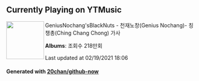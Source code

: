 ## Currently Playing on YTMusic

[<img align="left" width="100" src="https://i.ytimg.com/vi/koOCIkPQWk0/sddefault.jpg?sqp=-oaymwEWCJADEOEBIAQqCghqEJQEGHgg6AJIWg&rs">](https://music.youtube.com/channel/UCksRToWp_rEHkvuX6m8elEg)

GeniusNochang'sBlackNuts - 천재노창(Genius Nochang)- 칭챙총(Ching Chang Chong) 가사

**Albums**: 조회수 218만회

Last updated at 02/19/2021 18:06

#### Generated with [20chan/github-now](https://github.com/20chan/github-now)


<!--
**20chan/20chan** is a ✨ _special_ ✨ repository because its `README.md` (this file) appears on your GitHub profile.

Here are some ideas to get you started:

- 🔭 I’m currently working on ...
- 🌱 I’m currently learning ...
- 👯 I’m looking to collaborate on ...
- 🤔 I’m looking for help with ...
- 💬 Ask me about ...
- 📫 How to reach me: ...
- 😄 Pronouns: ...
- ⚡ Fun fact: ...
-->
